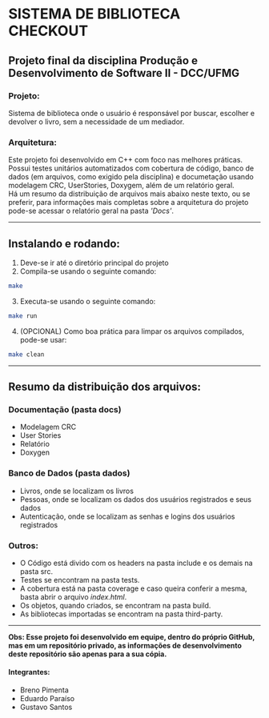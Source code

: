 # SISTEMA DE BIBLIOTECA CHECKOUT
## Projeto final da disciplina Produção e Desenvolvimento de Software II - DCC/UFMG

### Projeto:
Sistema de biblioteca onde o usuário é responsável por buscar, escolher e devolver o livro, sem a necessidade de um mediador.

### Arquitetura:
Este projeto foi desenvolvido em C++ com foco nas melhores práticas.<br>
Possui testes unitários automatizados com cobertura de código, banco de dados (em arquivos, como exigido pela disciplina) e documetação usando modelagem CRC, UserStories, Doxygem, além de um relatório geral. <br>
Há um resumo da distribuição de arquivos mais abaixo neste texto, ou se preferir, para informações mais completas sobre a arquitetura do projeto pode-se acessar o relatório geral na pasta _'Docs'_.


---
## Instalando e rodando:
1. Deve-se ir até o diretório principal do projeto
2. Compila-se usando o seguinte comando:
```bash
make
```
3. Executa-se usando o seguinte comando: 
```bash
make run
```
4. (OPCIONAL) Como boa prática para limpar os arquivos compilados, pode-se usar:
```bash
make clean
```

---
## Resumo da distribuição dos arquivos:
### Documentação (pasta docs)
* Modelagem CRC
* User Stories
* Relatório
* Doxygen

### Banco de Dados (pasta dados)
* Livros, onde se localizam os livros
* Pessoas, onde se localizam os dados dos usuários registrados e seus dados
* Autenticação, onde se localizam as senhas e logins dos usuários registrados

### Outros:
* O Código está divido com os headers na pasta include e os demais na pasta src. 
* Testes se encontram na pasta tests.
* A cobertura está na pasta coverage e caso queira conferir a mesma, basta abrir o arquivo *index.html*.
* Os objetos, quando criados, se encontram na pasta build.
* As bibliotecas importadas se encontram na pasta third-party.

---
**Obs: Esse projeto foi desenvolvido em equipe, dentro do próprio GitHub, mas em um repositório privado, as informações de desenvolvimento deste repositório são apenas para a sua cópia.**

#### Integrantes:
* Breno Pimenta
* Eduardo Paraíso
* Gustavo Santos
